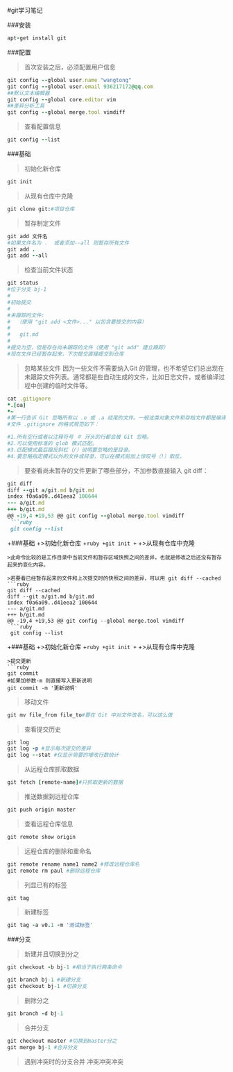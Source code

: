 #git学习笔记

###安装

```ruby
apt-get install git
```
###配置
>首次安装之后，必须配置用户信息
```ruby
git config --global user.name "wangtong"
git config --global user.email 936217172@qq.com
##默认文本编辑器
git config --global core.editor vim
##差异分析工具
git config --global merge.tool vimdiff
```
>查看配置信息
```ruby
git config --list
```
###基础
>初始化新仓库
```ruby
git init
```
>从现有仓库中克隆
```ruby 
git clone git:#项目仓库
```
>暂存制定文件
```ruby
git add 文件名
#如果文件名为 .  或者添加--all 则暂存所有文件
git add .
git add --all
```
>检查当前文件状态
```ruby 
git status
#位于分支 bj-1
#
#初始提交
#
#未跟踪的文件:
#  （使用 "git add <文件>..." 以包含要提交的内容）
#
#	git.md
#
#提交为空，但是存在尚未跟踪的文件（使用 "git add" 建立跟踪）
#现在文件已经暂存起来，下次提交直接提交到仓库
```
>忽略某些文件
>因为一些文件不需要纳入Git 的管理，也不希望它们总出现在未跟踪文件列表。通常都是些自动生成的文件，比如日志文件，或者编译过程中创建的临时文件等。
```ruby
cat .gitignore
*.[oa]
*~
#第一行告诉 Git 忽略所有以 .o 或 .a 结尾的文件。一般这类对象文件和存档文件都是编译过程中出现的，我们用不着跟踪它们的版本。第二行告诉 Git 忽略所有以波浪符（~）结尾的文件，许多文本编辑软件（比如 Emacs）都用这样的文件名保存副本。此外，你可能还需要忽略 log，tmp 或者 pid 目录，以及自动生成的文档等等。要养成一开始就设置好 .gitignore 文件的习惯，以免将来误提交这类无用的文件。
#文件 .gitignore 的格式规范如下：

#1.所有空行或者以注释符号 ＃ 开头的行都会被 Git 忽略。
#2.可以使用标准的 glob 模式匹配。
#3.匹配模式最后跟反斜杠（/）说明要忽略的是目录。
#4.要忽略指定模式以外的文件或目录，可以在模式前加上惊叹号（!）取反。
```
>要查看尚未暂存的文件更新了哪些部分，不加参数直接输入 git diff：
```ruby
git diff
diff --git a/git.md b/git.md
index f0a6a09..d41eea2 100644
--- a/git.md
+++ b/git.md
@@ -19,4 +19,53 @@ git config --global merge.tool vimdiff
 ```ruby
 git config --list
 ```
+###基础
+>初始化新仓库
+```ruby
+git init
+```
+>从现有仓库中克隆
```
>此命令比较的是工作目录中当前文件和暂存区域快照之间的差异，也就是修改之后还没有暂存起来的变化内容。

>若要看已经暂存起来的文件和上次提交时的快照之间的差异，可以用 git diff --cached
```ruby
git diff --cached
diff --git a/git.md b/git.md
index f0a6a09..d41eea2 100644
--- a/git.md
+++ b/git.md
@@ -19,4 +19,53 @@ git config --global merge.tool vimdiff
 ```ruby
 git config --list
 ```
+###基础
+>初始化新仓库
+```ruby
+git init
+```
+>从现有仓库中克隆
```
>提交更新
```ruby
git commit
#如果加参数-m 则直接写入更新说明 
git commit -m '更新说明'
```


>移动文件
```ruby
git mv file_from file_to#要在 Git 中对文件改名，可以这么做
```
>查看提交历史
```ruby
git log
git log -p #显示每次提交的差异
git log --stat #仅显示简要的增改行数统计
```
>从远程仓库抓取数据
```ruby
git fetch [remote-name]#只抓取更新的数据
```
>推送数据到远程仓库
```ruby
git push origin master
```
>查看远程仓库信息
```ruby
git remote show origin
```
>远程仓库的删除和重命名
```ruby
git remote rename name1 name2 #修改远程仓库名
git remote rm paul #删除远程仓库
```
>列显已有的标签
```ruby
git tag
```
>新建标签
```ruby
git tag -a v0.1 -m '测试标签'
```
###分支
>新建并且切换到分之
```ruby
git checkout -b bj-1 #相当于执行两条命令

git branch bj-1 #新建分支
git checkout bj-1 #切换分支
```
>删除分之
```ruby
git branch -d bj-1
```
>合并分支
```ruby
git checkout master #切换到master分之
git merge bj-1 #合并分支
```
>遇到冲突时的分支合并
冲突冲突冲突

